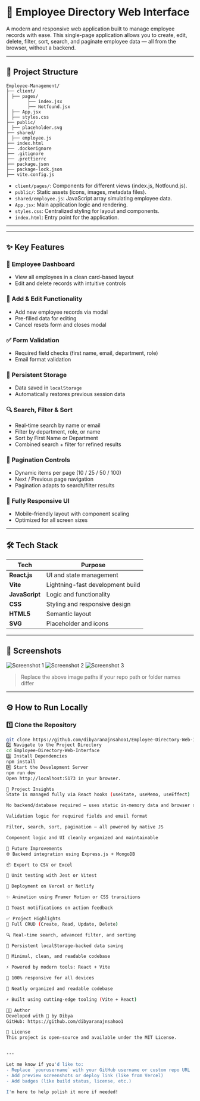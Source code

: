 # 👥 Employee Directory Web Interface

A modern and responsive web application built to manage employee records with ease. This single-page application allows you to create, edit, delete, filter, sort, search, and paginate employee data — all from the browser, without a backend.

---

## 📁 Project Structure
```
Employee-Management/
├── client/
│ ├── pages/
│       ├── index.jsx
│       ├── Notfound.jsx
│ ├── App.jsx
│ ├── styles.css
├── public/
│ ├── placeholder.svg
├── shared/
│ ├── employee.js
├── index.html
├── .dockerignore
├── .gitignore
├── .prettierrc
├── package.json
├── package-lock.json
├── vite.config.js
```
- `client/pages/`: Components for different views (index.js, Notfound.js).
- `public/`: Static assets (icons, images, metadata files).
- `shared/employee.js`: JavaScript array simulating employee data.
- `App.jsx`: Main application logic and rendering.
- `styles.css`: Centralized styling for layout and components.
- `index.html`: Entry point for the application.

---
---

## ✨ Key Features

### 🔹 Employee Dashboard
- View all employees in a clean card-based layout
- Edit and delete records with intuitive controls

### 🧾 Add & Edit Functionality
- Add new employee records via modal
- Pre-filled data for editing
- Cancel resets form and closes modal

### ✅ Form Validation
- Required field checks (first name, email, department, role)
- Email format validation

### 💾 Persistent Storage
- Data saved in `localStorage`
- Automatically restores previous session data

### 🔍 Search, Filter & Sort
- Real-time search by name or email
- Filter by department, role, or name
- Sort by First Name or Department
- Combined search + filter for refined results

### 📄 Pagination Controls
- Dynamic items per page (10 / 25 / 50 / 100)
- Next / Previous page navigation
- Pagination adapts to search/filter results

### 📱 Fully Responsive UI
- Mobile-friendly layout with component scaling
- Optimized for all screen sizes

---

## 🛠️ Tech Stack

| Tech            | Purpose                             |
|-----------------|-------------------------------------|
| **React.js**    | UI and state management             |
| **Vite**        | Lightning-fast development build    |
| **JavaScript**  | Logic and functionality             |
| **CSS**         | Styling and responsive design       |
| **HTML5**       | Semantic layout                     |
| **SVG**         | Placeholder and icons               |

---

## 📸 Screenshots

![Screenshot 1](https://github.com/dibyaranajnsahoo1/Employee-Directory-Web-Interface/blob/main/screenshots/Screenshot1.png)
![Screenshot 2](https://github.com/dibyaranajnsahoo1/Employee-Directory-Web-Interface/blob/main/screenshots/Screenshot2.png)
![Screenshot 3](https://github.com/dibyaranajnsahoo1/Employee-Directory-Web-Interface/blob/main/screenshots/Screenshot3.png)

> Replace the above image paths if your repo path or folder names differ

---

## ⚙️ How to Run Locally

### 1️⃣ Clone the Repository

```bash
git clone https://github.com/dibyaranajnsahoo1/Employee-Directory-Web-Interface.git
2️⃣ Navigate to the Project Directory
cd Employee-Directory-Web-Interface
3️⃣ Install Dependencies
npm install
4️⃣ Start the Development Server
npm run dev
Open http://localhost:5173 in your browser.

📌 Project Insights
State is managed fully via React hooks (useState, useMemo, useEffect)

No backend/database required – uses static in-memory data and browser storage

Validation logic for required fields and email format

Filter, search, sort, pagination – all powered by native JS

Component logic and UI cleanly organized and maintainable

🔮 Future Improvements
🌐 Backend integration using Express.js + MongoDB

📦 Export to CSV or Excel

🧪 Unit testing with Jest or Vitest

🚀 Deployment on Vercel or Netlify

✨ Animation using Framer Motion or CSS transitions

🔔 Toast notifications on action feedback

✅ Project Highlights
🔄 Full CRUD (Create, Read, Update, Delete)

🔍 Real-time search, advanced filter, and sorting

💾 Persistent localStorage-backed data saving

🧼 Minimal, clean, and readable codebase

⚡ Powered by modern tools: React + Vite

📱 100% responsive for all devices

🧼 Neatly organized and readable codebase

⚡ Built using cutting-edge tooling (Vite + React)

👨‍💻 Author
Developed with 💙 by Dibya
GitHub: https://github.com/dibyaranajnsahoo1

📝 License
This project is open-source and available under the MIT License.


---

Let me know if you'd like to:
- Replace `yourusername` with your GitHub username or custom repo URL
- Add preview screenshots or deploy link (like from Vercel)
- Add badges (like build status, license, etc.)

I'm here to help polish it more if needed!
